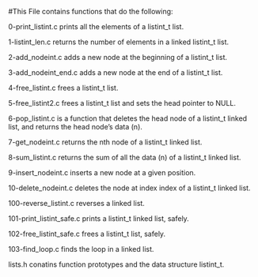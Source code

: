 #This File contains functions that do the following:

0-print_listint.c prints all the elements of a listint_t list.

1-listint_len.c returns the number of elements in a linked listint_t list.

2-add_nodeint.c adds a new node at the beginning of a listint_t list.

3-add_nodeint_end.c adds a new node at the end of a listint_t list.

4-free_listint.c frees a listint_t list.

5-free_listint2.c frees a listint_t list and sets the head pointer to NULL.

6-pop_listint.c is a function that deletes the head node of a listint_t linked list, and returns the head node’s data (n).

7-get_nodeint.c returns the nth node of a listint_t linked list.

8-sum_listint.c returns the sum of all the data (n) of a listint_t linked list.

9-insert_nodeint.c inserts a new node at a given position.

10-delete_nodeint.c deletes the node at index index of a listint_t linked list.

100-reverse_listint.c reverses a linked list.

101-print_listint_safe.c prints a listint_t linked list, safely.

102-free_listint_safe.c frees a listint_t list, safely.

103-find_loop.c finds the loop in a linked list.

lists.h conatins function prototypes and the data structure listint_t.
